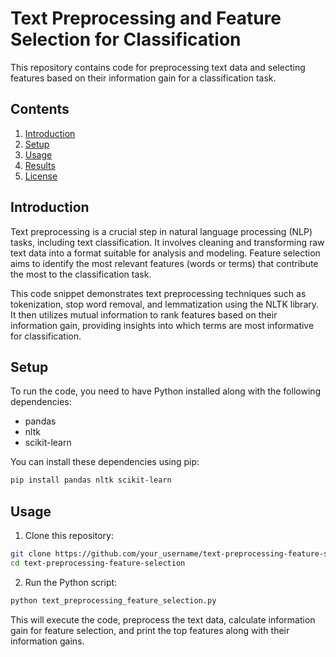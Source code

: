 # Text Preprocessing and Feature Selection for Classification

This repository contains code for preprocessing text data and selecting features based on their information gain for a classification task.

## Contents

1. [Introduction](#introduction)
2. [Setup](#setup)
3. [Usage](#usage)
4. [Results](#results)
5. [License](#license)

## Introduction

Text preprocessing is a crucial step in natural language processing (NLP) tasks, including text classification. It involves cleaning and transforming raw text data into a format suitable for analysis and modeling. Feature selection aims to identify the most relevant features (words or terms) that contribute the most to the classification task.

This code snippet demonstrates text preprocessing techniques such as tokenization, stop word removal, and lemmatization using the NLTK library. It then utilizes mutual information to rank features based on their information gain, providing insights into which terms are most informative for classification.

## Setup

To run the code, you need to have Python installed along with the following dependencies:

- pandas
- nltk
- scikit-learn

You can install these dependencies using pip:

```bash
pip install pandas nltk scikit-learn
```

## Usage

1. Clone this repository:

```bash
git clone https://github.com/your_username/text-preprocessing-feature-selection.git
cd text-preprocessing-feature-selection
```

2. Run the Python script:

```bash
python text_preprocessing_feature_selection.py
```

This will execute the code, preprocess the text data, calculate information gain for feature selection, and print the top features along with their information gains.
